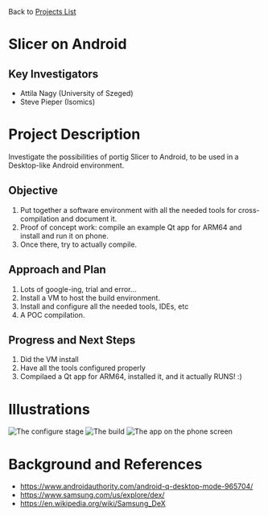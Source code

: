 Back to [Projects List](../../README.md#ProjectsList)

# Slicer on Android

## Key Investigators

- Attila Nagy  (University of Szeged)
- Steve Pieper (Isomics)

# Project Description

<!-- Add a short paragraph describing the project. -->

Investigate the possibilities of portig Slicer to Android, to be used in a Desktop-like Android environment.

## Objective

<!-- Describe here WHAT you would like to achieve (what you will have as end result). -->

1. Put together a software environment with all the needed tools for cross-compilation and document it.
2. Proof of concept work: compile an example Qt app for ARM64 and install and run it on phone.
3. Once there, try to actually compile.

## Approach and Plan

<!-- Describe here HOW you would like to achieve the objectives stated above. -->

1. Lots of google-ing, trial and error...
2. Install a VM to host the build environment.
3. Install and configure all the needed tools, IDEs, etc
4. A POC compilation.

## Progress and Next Steps

<!-- Update this section as you make progress, describing of what you have ACTUALLY DONE. If there are specific steps that you could not complete then you can describe them here, too. -->

1. Did the VM install
2. Have all the tools configured properly
3. Compilaed a Qt app for ARM64, installed it, and it actually RUNS! :)

# Illustrations

<!-- Add pictures and links to videos that demonstrate what has been accomplished.-->
![The configure stage](example_arm64_conf.PNG)
![The build](example_arm64_build.PNG)
![The app on the phone screen](Screenshot_20200124-110002.jpg)


# Background and References

<!-- If you developed any software, include link to the source code repository. If possible, also add links to sample data, and to any relevant publications. -->

* https://www.androidauthority.com/android-q-desktop-mode-965704/
* https://www.samsung.com/us/explore/dex/
* https://en.wikipedia.org/wiki/Samsung_DeX
